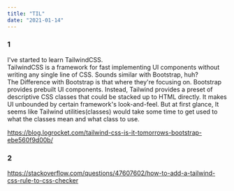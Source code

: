 ```yaml
---
title: "TIL"
date: "2021-01-14"
---
```


### 1
I've started to learn TailwindCSS.\
TailwindCSS is a framework for fast implementing UI components without writing any single line of CSS. Sounds similar with Bootstrap, huh?\
The Difference with Bootstrap is that where they're focusing on. Bootstrap provides prebuilt UI components. Instead, Tailwind provides a preset of descriptive CSS classes that could be stacked up to HTML directly. It makes UI unbounded by certain framework's look-and-feel. But at first glance, It seems like Tailwind utilities(classes) would take some time to get used to what the classes mean and what class to use.


<https://blog.logrocket.com/tailwind-css-is-it-tomorrows-bootstrap-ebe560f9d00b/>

### 2
<https://stackoverflow.com/questions/47607602/how-to-add-a-tailwind-css-rule-to-css-checker>
